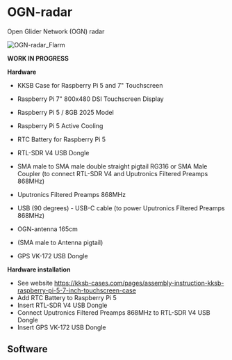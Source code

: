 # OGN-radar
Open Glider Network (OGN) radar

![OGN-radar_Flarm](https://github.com/user-attachments/assets/03a49882-4a93-4e09-89d3-ab6887930bde)

**WORK IN PROGRESS**

**Hardware**
- KKSB Case for Raspberry Pi 5 and 7" Touchscreen
- Raspberry Pi 7" 800x480 DSI Touchscreen Display
- Raspberry Pi 5 / 8GB 2025 Model
- Raspberry Pi 5 Active Cooling
- RTC Battery for Raspberry Pi 5

- RTL-SDR V4 USB Dongle
- SMA male to SMA male double straight pigtail RG316 or SMA Male Coupler (to connect RTL-SDR V4 and Uputronics Filtered Preamps 868MHz)
- Uputronics Filtered Preamps 868MHz
- USB (90 degrees) - USB-C cable (to power Uputronics Filtered Preamps 868MHz)

- OGN-antenna 165cm
- (SMA male to Antenna pigtail)

- GPS VK-172 USB Dongle

**Hardware installation**
- See website https://kksb-cases.com/pages/assembly-instruction-kksb-raspberry-pi-5-7-inch-touchscreen-case
- Add RTC Battery to Raspberry Pi 5
- Insert RTL-SDR V4 USB Dongle
- Connect Uputronics Filtered Preamps 868MHz to RTL-SDR V4 USB Dongle
- Insert GPS VK-172 USB Dongle

**Software**
- 
